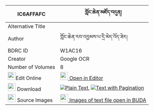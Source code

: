 |IC6AFFAFC|ཀློང་ཆེན་མཛོད་བདུན། 
| --- | --- 
|Alternative Title |
|Author| ཀློང་ཆེན་རབ་འབྱམས་པ་དྲི་མེད་འོད་ཟེར།
|BDRC ID | W1AC16
|Creator | Google OCR
|Number of Volumes| 8
|<img width="25" src="https://img.icons8.com/color/25/000000/edit-property.png">Edit Online| [<img width="25" src="https://avatars.githubusercontent.com/u/45091458?s=200&v=4"> Open in Editor](http://editor.openpecha.org/IC6AFFAFC)
|<img width="25" src="https://img.icons8.com/fluent/48/000000/download-2.png"/>  Download | [![](https://img.icons8.com/color/20/000000/txt.png)Plain Text](https://github.com/Openpecha/IC6AFFAFC/releases/download/v2/longchen_dzo_dun_plain_IC6AFFAFC.zip), [![](https://img.icons8.com/color/20/000000/txt.png)Text with Pagination](https://github.com/Openpecha/IC6AFFAFC/releases/download/v2/longchen_dzo_dun_pages_IC6AFFAFC.zip)
|<img width="25" src="https://img.icons8.com/plasticine/100/000000/pictures-folder.png"/>  Source Images | [<img width="25" src="https://library.bdrc.io/icons/BUDA-small.svg"> Images of text file open in BUDA](https://library.bdrc.io/show/bdr:W1AC16)